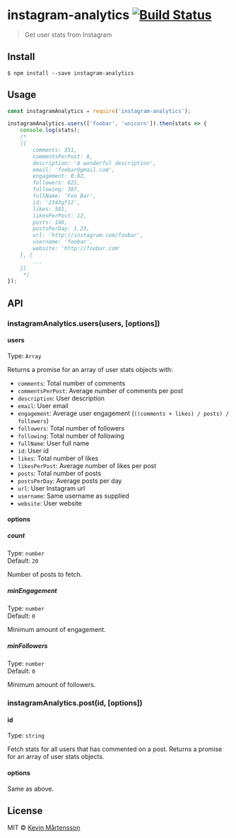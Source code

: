 # instagram-analytics [![Build Status](https://travis-ci.org/kevva/instagram-analytics.svg?branch=master)](https://travis-ci.org/kevva/instagram-analytics)

> Get user stats from Instagram


## Install

```
$ npm install --save instagram-analytics
```


## Usage

```js
const instagramAnalytics = require('instagram-analytics');

instagramAnalytics.users(['foobar', 'unicorn']).then(stats => {
	console.log(stats);
	/*
	[{
		comments: 351,
		commentsPerPost: 8,
		description: 'A wonderful description',
		email: 'foobar@gmail.com',
		engagement: 0.02,
		followers: 821,
		following: 387,
		fullName: 'Foo Bar',
		id: '2343gf12',
		likes: 581,
		likesPerPost: 12,
		posts: 146,
		postsPerDay: 1.23,
		url: 'http://instagram.com/foobar',
		username: 'foobar',
		website: 'http://foobar.com'
	}, {
		...
	}]
	 */
});
```


## API

### instagramAnalytics.users(users, [options])

#### users

Type: `Array`

Returns a promise for an array of user stats objects with:

* `comments`: Total number of comments
* `commentsPerPost`: Average number of comments per post
* `description`: User description
* `email`: User email
* `engagement`: Average user engagement (`((comments + likes) / posts) / followers`)
* `followers`: Total number of followers
* `following`: Total number of following
* `fullName`: User full name
* `id`: User id
* `likes`: Total number of likes
* `likesPerPost`: Average number of likes per post
* `posts`: Total number of posts
* `postsPerDay`: Average posts per day
* `url`: User Instagram url
* `username`: Same username as supplied
* `website`: User website

#### options

##### count

Type: `number`<br>
Default: `20`

Number of posts to fetch.

##### minEngagement

Type: `number`<br>
Default: `0`

Minimum amount of engagement.

##### minFollowers

Type: `number`<br>
Default: `0`

Minimum amount of followers.


### instagramAnalytics.post(id, [options])

#### id

Type: `string`

Fetch stats for all users that has commented on a post. Returns a promise for an array of user stats objects.

#### options

Same as above.


## License

MIT © [Kevin Mårtensson](https://github.com/kevva)
